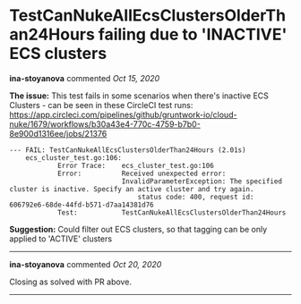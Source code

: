 # TestCanNukeAllEcsClustersOlderThan24Hours failing due to 'INACTIVE' ECS clusters

**ina-stoyanova** commented *Oct 15, 2020*

**The issue:**
This test fails in some scenarios when there's inactive ECS Clusters - can be seen in these CircleCI test runs:
https://app.circleci.com/pipelines/github/gruntwork-io/cloud-nuke/1679/workflows/b30a43e4-770c-4759-b7b0-8e900d1316ee/jobs/21376
```
--- FAIL: TestCanNukeAllEcsClustersOlderThan24Hours (2.01s)
    ecs_cluster_test.go:106: 
        	Error Trace:	ecs_cluster_test.go:106
        	Error:      	Received unexpected error:
        	            	InvalidParameterException: The specified cluster is inactive. Specify an active cluster and try again.
        	            		status code: 400, request id: 606792e6-68de-44fd-b571-d7aa14381d76
        	Test:       	TestCanNukeAllEcsClustersOlderThan24Hours
```
**Suggestion:**
Could filter out ECS clusters, so that tagging can be only applied to 'ACTIVE' clusters
<br />
***


**ina-stoyanova** commented *Oct 20, 2020*

Closing as solved with PR above.
***

